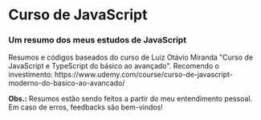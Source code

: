 # Curso de JavaScript
 <h3>Um resumo dos meus estudos de JavaScript</h3>
 
<p>Resumos e códigos baseados do curso de Luiz Otávio Miranda "Curso de JavaScript e TypeScript do básico ao avançado". Recomendo o investimento: https://www.udemy.com/course/curso-de-javascript-moderno-do-basico-ao-avancado/</p>

<p><b>Obs.:</b> Resumos estão sendo feitos a partir do meu entendimento pessoal. Em caso de erros, feedbacks são bem-vindos!</p>
